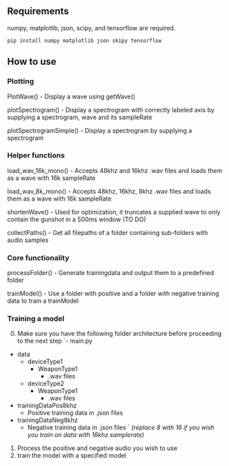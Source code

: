 ## Requirements
numpy, matplotlib, json, scipy, and tensorflow are required.
```
pip install numpy matplotlib json skipy tensorflow 
```
## How to use
### Plotting
PlotWave() - Display a wave using getWave()

plotSpectrogram() - Display a spectrogram with correctly labeled axis by supplying a spectrogram, wave and its sampleRate

plotSpectrogramSimple() - Display a spectrogram by supplying a spectrogram
### Helper functions
load_wav_16k_mono() - Accepts 48khz and 16khz .wav files and loads them as a wave with 16k sampleRate

load_wav_8k_mono() - Accepts 48khz, 16khz, 8khz .wav files and loads them as a wave with 16k sampleRate

shortenWave() - Used for optimization, it truncates a supplied wave to only contain the gunshot in a 500ms window (TO DO)

collectPaths() - Get all filepaths of a folder containing sub-folders with audio samples
### Core functionality
processFolder() - Generate trainingdata and output them to a predefined folder

trainModel() - Use a folder with positive and a folder with negative training data to train a trainModel

### Training a model 
0. Make sure you have the following folder architecture before proceeding to the next step
`- main.py
- data
    - deviceType1
        - WeaponType1
            - .wav files
    - deviceType2
        - WeaponType1
            - .wav files
- trainingDataPos8khz
    - Positive training data in .json files
- trainingDataNeg8khz
    - Negative training data in .json files   `
_(replace 8 with 16 if you wish you train on data with 16khz samplerate)_
1. Process the positive and negative audio you wish to use
2. train the model with a specified model

